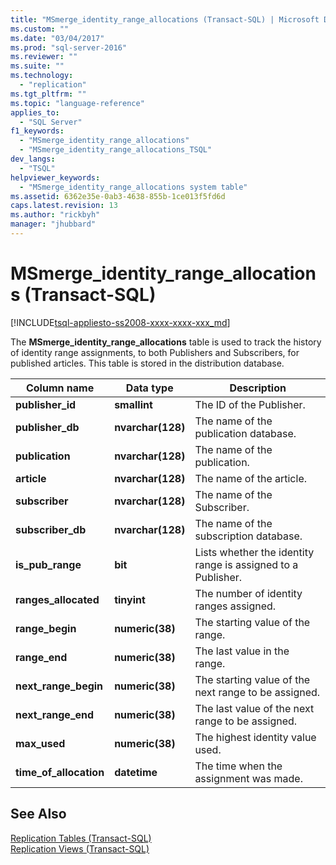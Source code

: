 ```yaml
---
title: "MSmerge_identity_range_allocations (Transact-SQL) | Microsoft Docs"
ms.custom: ""
ms.date: "03/04/2017"
ms.prod: "sql-server-2016"
ms.reviewer: ""
ms.suite: ""
ms.technology: 
  - "replication"
ms.tgt_pltfrm: ""
ms.topic: "language-reference"
applies_to: 
  - "SQL Server"
f1_keywords: 
  - "MSmerge_identity_range_allocations"
  - "MSmerge_identity_range_allocations_TSQL"
dev_langs: 
  - "TSQL"
helpviewer_keywords: 
  - "MSmerge_identity_range_allocations system table"
ms.assetid: 6362e35e-0ab3-4638-855b-1ce013f5fd6d
caps.latest.revision: 13
ms.author: "rickbyh"
manager: "jhubbard"
---
```

# MSmerge_identity_range_allocations (Transact-SQL)
[!INCLUDE[tsql-appliesto-ss2008-xxxx-xxxx-xxx_md](../../../database-engine/configure/windows/includes/tsql-appliesto-ss2008-xxxx-xxxx-xxx-md.md)]

  The **MSmerge_identity_range_allocations** table is used to track the history of identity range assignments, to both Publishers and Subscribers, for published articles. This table is stored in the distribution database.  
  
|Column name|Data type|Description|  
|-----------------|---------------|-----------------|  
|**publisher_id**|**smallint**|The ID of the Publisher.|  
|**publisher_db**|**nvarchar(128)**|The name of the publication database.|  
|**publication**|**nvarchar(128)**|The name of the publication.|  
|**article**|**nvarchar(128)**|The name of the article.|  
|**subscriber**|**nvarchar(128)**|The name of the Subscriber.|  
|**subscriber_db**|**nvarchar(128)**|The name of the subscription database.|  
|**is_pub_range**|**bit**|Lists whether the identity range is assigned to a Publisher.|  
|**ranges_allocated**|**tinyint**|The number of identity ranges assigned.|  
|**range_begin**|**numeric(38)**|The starting value of the range.|  
|**range_end**|**numeric(38)**|The last value in the range.|  
|**next_range_begin**|**numeric(38)**|The starting value of the next range to be assigned.|  
|**next_range_end**|**numeric(38)**|The last value of the next range to be assigned.|  
|**max_used**|**numeric(38)**|The highest identity value used.|  
|**time_of_allocation**|**datetime**|The time when the assignment was made.|  
  
## See Also  
 [Replication Tables &#40;Transact-SQL&#41;](../../../relational-databases/reference/system-tables/replication-tables-transact-sql.md)   
 [Replication Views &#40;Transact-SQL&#41;](../../../relational-databases/reference/system-views/replication-views-transact-sql.md)  
  
  
